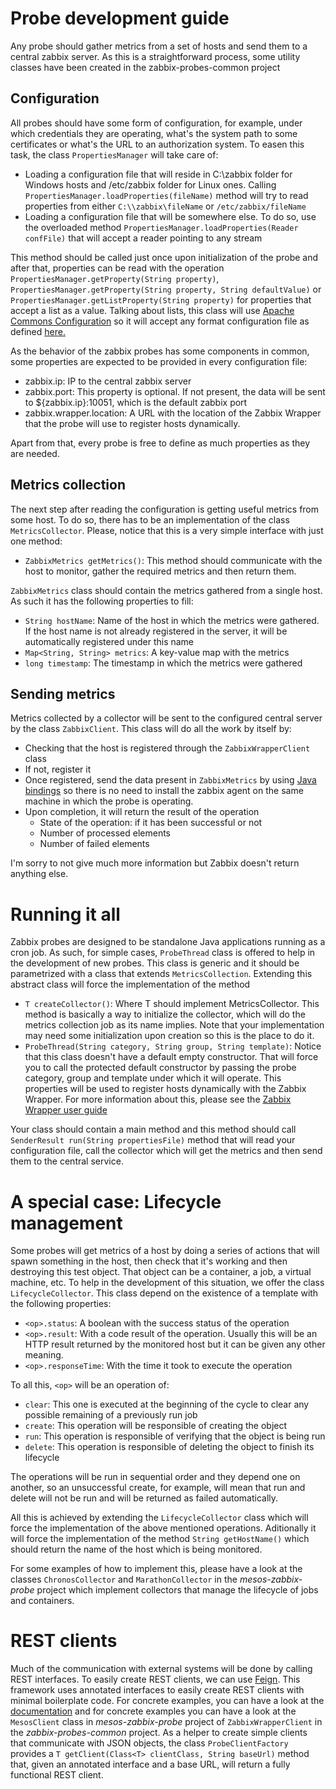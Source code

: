 # Probe development guide

Any probe should gather metrics from a set of hosts and send them to a central zabbix server. As this is a straightforward process, some utility classes have been created in the zabbix-probes-common project

## Configuration 

All probes should have some form of configuration, for example, under which credentials they are operating, what's the system path to some certificates or what's the URL to an authorization system. To easen this task, the class `PropertiesManager` will take care of:

- Loading a configuration file that will reside in C:\\zabbix folder for Windows hosts and /etc/zabbix folder for Linux ones. Calling `PropertiesManager.loadProperties(fileName)` method will try to read properties from either `C:\\zabbix\fileName` or `/etc/zabbix/fileName`
- Loading a configuration file that will be somewhere else. To do so, use the overloaded method `PropertiesManager.loadProperties(Reader confFile)` that will accept a reader pointing to any stream

This method should be called just once upon initialization of the probe and after that, properties can be read with the operation `PropertiesManager.getProperty(String property)`, `PropertiesManager.getProperty(String property, String defaultValue)` or `PropertiesManager.getListProperty(String property)` for properties that accept a list as a value.
Talking about lists, this class will use [Apache Commons Configuration](https://commons.apache.org/proper/commons-configuration/index.html) so it will accept any format configuration file as defined [here.](https://commons.apache.org/proper/commons-configuration/userguide/howto_properties.html)

As the behavior of the zabbix probes has some components in common, some properties are expected to be provided in every configuration file:
- zabbix.ip: IP to the central zabbix server
- zabbix.port: This property is optional. If not present, the data will be sent to ${zabbix.ip}:10051, which is the default zabbix port
- zabbix.wrapper.location: A URL with the location of the Zabbix Wrapper that the probe will use to register hosts dynamically.

Apart from that, every probe is free to define as much properties as they are needed.

## Metrics collection

The next step after reading the configuration is getting useful metrics from some host. To do so, there has to be an implementation of the class `MetricsCollector`. Please, notice that this is a very simple interface with just one method:
* `ZabbixMetrics getMetrics()`: This method should communicate with the host to monitor, gather the required metrics and then return them.

`ZabbixMetrics` class should contain the metrics gathered from a single host. As such it has the following properties to fill:
* `String hostName`: Name of the host in which the metrics were gathered. If the host name is not already registered in the server, it will be automatically registered under this name
* `Map<String, String> metrics`: A key-value map with the metrics
* `long timestamp`: The timestamp in which the metrics were gathered

## Sending metrics

Metrics collected by a collector will be sent to the configured central server by the class `ZabbixClient`. This class will do all the work by itself by:
- Checking that the host is registered through the `ZabbixWrapperClient` class
- If not, register it
- Once registered, send the data present in `ZabbixMetrics` by using [Java bindings](https://github.com/hengyunabc/zabbix-sender) so there is no need to install the zabbix agent on the same machine in which the probe is operating.
- Upon completion, it will return the result of the operation
  - State of the operation: if it has been successful or not
  - Number of processed elements
  - Number of failed elements
  
I'm sorry to not give much more information but Zabbix doesn't return anything else.

# Running it all

Zabbix probes are designed to be standalone Java applications running as a cron job. As such, for simple cases, `ProbeThread` class is offered to help in the development of new probes. This class is generic and it should be parametrized with a class that extends `MetricsCollection`. Extending this abstract class will force the implementation of the method
- `T createCollector()`: Where T should implement MetricsCollector. This method is basically a way to initialize the collector, which will do the metrics collection job as its name implies. Note that your implementation may need some initialization upon creation so this is the place to do it.
- `ProbeThread(String category, String group, String template)`: Notice that this class doesn't have a default empty constructor. That will force you to call the protected default constructor by passing the probe category, group and template under which it will operate. This properties will be used to register hosts dynamically with the Zabbix Wrapper. For more information about this, please see the [Zabbix Wrapper user guide](user.md)

Your class should contain a main method and this method should call `SenderResult run(String propertiesFile)` method that will read your configuration file, call the collector which will get the metrics and then send them to the central service.


# A special case: Lifecycle management

Some probes will get metrics of a host by doing a series of actions that will spawn something in the host, then check that it's working and then destroying this test object. That object can be a container, a job, a virtual machine, etc. To help in the development of this situation, we offer the class `LifecycleCollector`. This class depend on the existence of a template with the following properties:

- `<op>.status`: A boolean with the success status of the operation
- `<op>.result`: With a code result of the operation. Usually this will be an HTTP result returned by the monitored host but it can be given any other meaning.
- `<op>.responseTime`: With the time it took to execute the operation

To all this, `<op>` will be an operation of:
- `clear`: This one is executed at the beginning of the cycle to clear any possible remaining of a previously run job
- `create`: This operation will be responsible of creating the object
- `run`: This operation is responsible of verifying that the object is being run
- `delete`: This operation is responsible of deleting the object to finish its lifecycle

The operations will be run in sequential order and they depend one on another, so an unsuccessful create, for example, will mean that run and delete will not be run and will be returned as failed automatically.

All this is achieved by extending the `LifecycleCollector` class which will force the implementation of the above mentioned operations. Aditionally it will force the implementation of the method `String getHostName()` which should return the name of the host which is being monitored.

For some examples of how to implement this, please have a look at the classes `ChronosCollector` and `MarathonCollector` in the _mesos-zabbix-probe_ project which implement collectors that manage the lifecycle of jobs and containers.

# REST clients

Much of the communication with external systems will be done by calling REST interfaces. To easily create REST clients, we can use [Feign](https://github.com/OpenFeign/feign). This framework uses annotated interfaces to easily create REST clients with minimal boilerplate code. For concrete examples, you can have a look at the [documentation](https://github.com/OpenFeign/feign) and for concrete examples you can have a look at the `MesosClient` class in _mesos-zabbix-probe_ project of `ZabbixWrapperClient` in the _zabbix-probes-common_ project.
As a helper to create simple clients that communicate with JSON objects, the class `ProbeClientFactory` provides a `T getClient(Class<T> clientClass, String baseUrl)` method that, given an annotated interface and a base URL, will return a fully functional REST client.
